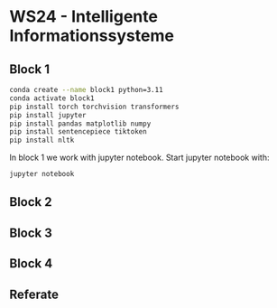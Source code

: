 # WS24 - Intelligente Informationssysteme

## Block 1

```bash
conda create --name block1 python=3.11
conda activate block1
pip install torch torchvision transformers
pip install jupyter
pip install pandas matplotlib numpy
pip install sentencepiece tiktoken
pip install nltk
```

In block 1 we work with jupyter notebook. Start jupyter notebook with:

```bash
jupyter notebook
```
## Block 2

## Block 3

## Block 4

## Referate
